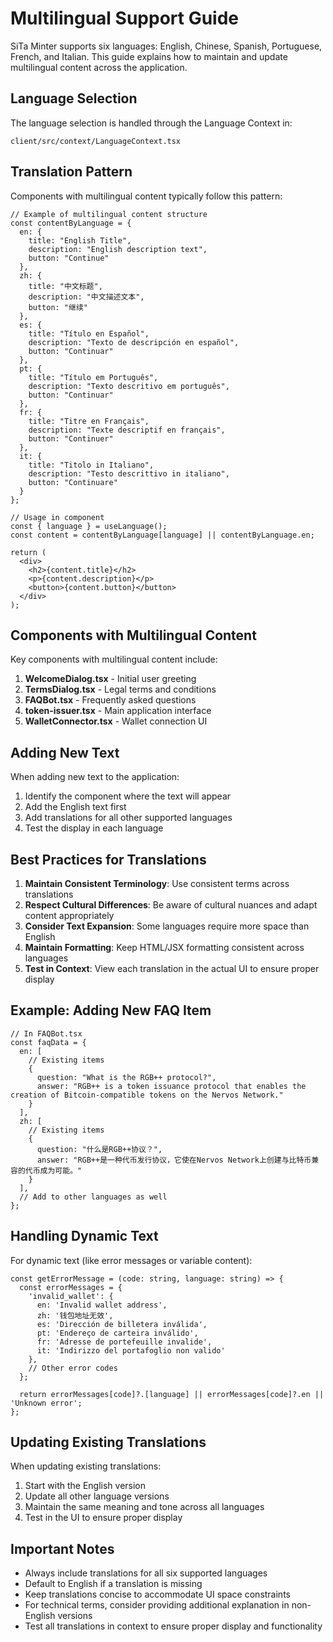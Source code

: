 # Multilingual Support Guide

SiTa Minter supports six languages: English, Chinese, Spanish, Portuguese, French, and Italian. This guide explains how to maintain and update multilingual content across the application.

## Language Selection

The language selection is handled through the Language Context in:

```
client/src/context/LanguageContext.tsx
```

## Translation Pattern

Components with multilingual content typically follow this pattern:

```tsx
// Example of multilingual content structure
const contentByLanguage = {
  en: {
    title: "English Title",
    description: "English description text",
    button: "Continue"
  },
  zh: {
    title: "中文标题",
    description: "中文描述文本",
    button: "继续"
  },
  es: {
    title: "Título en Español",
    description: "Texto de descripción en español",
    button: "Continuar"
  },
  pt: {
    title: "Título em Português",
    description: "Texto descritivo em português",
    button: "Continuar"
  },
  fr: {
    title: "Titre en Français",
    description: "Texte descriptif en français",
    button: "Continuer"
  },
  it: {
    title: "Titolo in Italiano",
    description: "Testo descrittivo in italiano",
    button: "Continuare"
  }
};

// Usage in component
const { language } = useLanguage();
const content = contentByLanguage[language] || contentByLanguage.en;

return (
  <div>
    <h2>{content.title}</h2>
    <p>{content.description}</p>
    <button>{content.button}</button>
  </div>
);
```

## Components with Multilingual Content

Key components with multilingual content include:

1. **WelcomeDialog.tsx** - Initial user greeting
2. **TermsDialog.tsx** - Legal terms and conditions
3. **FAQBot.tsx** - Frequently asked questions
4. **token-issuer.tsx** - Main application interface
5. **WalletConnector.tsx** - Wallet connection UI

## Adding New Text

When adding new text to the application:

1. Identify the component where the text will appear
2. Add the English text first
3. Add translations for all other supported languages
4. Test the display in each language

## Best Practices for Translations

1. **Maintain Consistent Terminology**: Use consistent terms across translations
2. **Respect Cultural Differences**: Be aware of cultural nuances and adapt content appropriately
3. **Consider Text Expansion**: Some languages require more space than English
4. **Maintain Formatting**: Keep HTML/JSX formatting consistent across languages
5. **Test in Context**: View each translation in the actual UI to ensure proper display

## Example: Adding New FAQ Item

```tsx
// In FAQBot.tsx
const faqData = {
  en: [
    // Existing items
    {
      question: "What is the RGB++ protocol?",
      answer: "RGB++ is a token issuance protocol that enables the creation of Bitcoin-compatible tokens on the Nervos Network."
    }
  ],
  zh: [
    // Existing items
    {
      question: "什么是RGB++协议？",
      answer: "RGB++是一种代币发行协议，它使在Nervos Network上创建与比特币兼容的代币成为可能。"
    }
  ],
  // Add to other languages as well
};
```

## Handling Dynamic Text

For dynamic text (like error messages or variable content):

```tsx
const getErrorMessage = (code: string, language: string) => {
  const errorMessages = {
    'invalid_wallet': {
      en: 'Invalid wallet address',
      zh: '钱包地址无效',
      es: 'Dirección de billetera inválida',
      pt: 'Endereço de carteira inválido',
      fr: 'Adresse de portefeuille invalide',
      it: 'Indirizzo del portafoglio non valido'
    },
    // Other error codes
  };
  
  return errorMessages[code]?.[language] || errorMessages[code]?.en || 'Unknown error';
};
```

## Updating Existing Translations

When updating existing translations:

1. Start with the English version
2. Update all other language versions
3. Maintain the same meaning and tone across all languages
4. Test in the UI to ensure proper display

## Important Notes

- Always include translations for all six supported languages
- Default to English if a translation is missing
- Keep translations concise to accommodate UI space constraints
- For technical terms, consider providing additional explanation in non-English versions
- Test all translations in context to ensure proper display and functionality